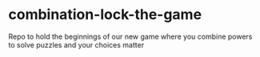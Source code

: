 # combination-lock-the-game
 Repo to hold the beginnings of our new game where you combine powers to solve puzzles and your choices matter
